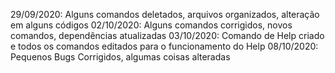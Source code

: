 29/09/2020: Alguns comandos deletados, arquivos organizados, alteração em alguns códigos
02/10/2020: Alguns comandos corrigidos, novos comandos, dependências atualizadas
03/10/2020: Comando de Help criado e todos os comandos editados para o funcionamento do Help
08/10/2020: Pequenos Bugs Corrigidos, algumas coisas alteradas